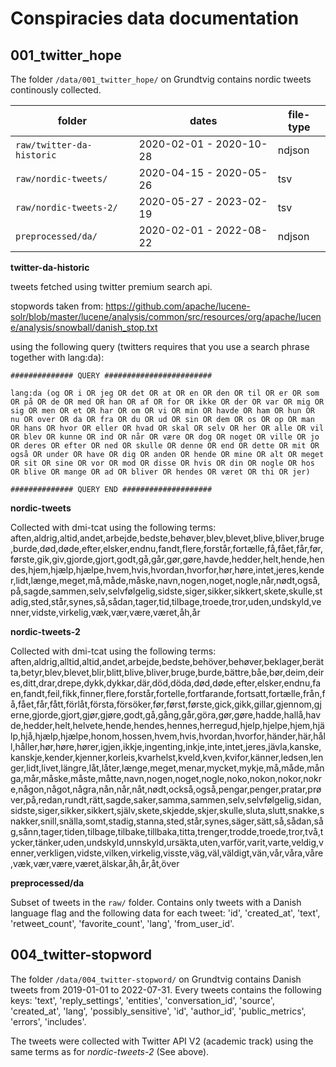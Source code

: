 # Conspiracies data documentation

## 001_twitter_hope
The folder ``/data/001_twitter_hope/`` on Grundtvig contains nordic tweets continously collected.

| folder | dates | file-type| 
| --- |  --- | --- | 
| ``raw/twitter-da-historic`` | 2020-02-01 - 2020-10-28 | ndjson
| ``raw/nordic-tweets/`` | 2020-04-15 - 2020-05-26 | tsv | 
| ``raw/nordic-tweets-2/`` | 2020-05-27 - 2023-02-19 | tsv | 
| ``preprocessed/da/`` | 2020-02-01 - 2022-08-22 | ndjson | 

**twitter-da-historic**

tweets fetched using twitter premium search api.

stopwords taken from: https://github.com/apache/lucene-solr/blob/master/lucene/analysis/common/src/resources/org/apache/lucene/analysis/snowball/danish_stop.txt

using the following query (twitters requires that you use a search phrase together with lang:da):

```
############## QUERY ######################## 

lang:da (og OR i OR jeg OR det OR at OR en OR den OR til OR er OR som OR på OR de OR med OR han OR af OR for OR ikke OR der OR var OR mig OR sig OR men OR et OR har OR om OR vi OR min OR havde OR ham OR hun OR nu OR over OR da OR fra OR du OR ud OR sin OR dem OR os OR op OR man OR hans OR hvor OR eller OR hvad OR skal OR selv OR her OR alle OR vil OR blev OR kunne OR ind OR når OR være OR dog OR noget OR ville OR jo OR deres OR efter OR ned OR skulle OR denne OR end OR dette OR mit OR også OR under OR have OR dig OR anden OR hende OR mine OR alt OR meget OR sit OR sine OR vor OR mod OR disse OR hvis OR din OR nogle OR hos OR blive OR mange OR ad OR bliver OR hendes OR været OR thi OR jer)

############## QUERY END ####################
```

**nordic-tweets**

Collected with dmi-tcat using the following terms:
aften,aldrig,altid,andet,arbejde,bedste,behøver,blev,blevet,blive,bliver,bruge,burde,død,døde,efter,elsker,endnu,fandt,flere,forstår,fortælle,få,fået,får,før,første,gik,giv,gjorde,gjort,godt,gå,går,gør,gøre,havde,hedder,helt,hende,hendes,hjem,hjælp,hjælpe,hvem,hvis,hvordan,hvorfor,hør,høre,intet,jeres,kender,lidt,længe,meget,må,måde,måske,navn,nogen,noget,nogle,når,nødt,også,på,sagde,sammen,selv,selvfølgelig,sidste,siger,sikker,sikkert,skete,skulle,stadig,sted,står,synes,så,sådan,tager,tid,tilbage,troede,tror,uden,undskyld,venner,vidste,virkelig,væk,vær,være,været,åh,år


**nordic-tweets-2**

Collected with dmi-tcat using the following terms:
aften,aldrig,alltid,altid,andet,arbejde,bedste,behöver,behøver,beklager,berätta,betyr,blev,blevet,blir,blitt,blive,bliver,bruge,burde,bättre,båe,bør,deim,deires,ditt,drar,drepe,dykk,dykkar,där,död,döda,død,døde,efter,elsker,endnu,faen,fandt,feil,fikk,finner,flere,forstår,fortelle,fortfarande,fortsatt,fortælle,från,få,fået,får,fått,förlåt,första,försöker,før,først,første,gick,gikk,gillar,gjennom,gjerne,gjorde,gjort,gjør,gjøre,godt,gå,gång,går,göra,gør,gøre,hadde,hallå,havde,hedder,helt,helvete,hende,hendes,hennes,herregud,hjelp,hjelpe,hjem,hjälp,hjå,hjælp,hjælpe,honom,hossen,hvem,hvis,hvordan,hvorfor,händer,här,håll,håller,hør,høre,hører,igjen,ikkje,ingenting,inkje,inte,intet,jeres,jävla,kanske,kanskje,kender,kjenner,korleis,kvarhelst,kveld,kven,kvifor,känner,ledsen,lenger,lidt,livet,längre,låt,låter,længe,meget,menar,mycket,mykje,må,måde,många,mår,måske,måste,måtte,navn,nogen,noget,nogle,noko,nokon,nokor,nokre,någon,något,några,nån,når,nåt,nødt,också,også,pengar,penger,pratar,prøver,på,redan,rundt,rätt,sagde,saker,samma,sammen,selv,selvfølgelig,sidan,sidste,siger,sikker,sikkert,själv,skete,skjedde,skjer,skulle,sluta,slutt,snakke,snakker,snill,snälla,somt,stadig,stanna,sted,står,synes,säger,sätt,så,sådan,såg,sånn,tager,tiden,tilbage,tilbake,tillbaka,titta,trenger,trodde,troede,tror,två,tycker,tänker,uden,undskyld,unnskyld,ursäkta,uten,varför,varit,varte,veldig,venner,verkligen,vidste,vilken,virkelig,visste,väg,väl,väldigt,vän,vår,våra,våre,væk,vær,være,været,älskar,åh,år,åt,över

**preprocessed/da**

Subset of tweets in the ``raw/`` folder. Contains only tweets with a Danish language flag and the following data for each tweet: 'id', 'created_at', 'text', 'retweet_count', 'favorite_count', 'lang', 'from_user_id'.


## 004_twitter-stopword
The folder ``/data/004_twitter-stopword/`` on Grundtvig contains Danish tweets from 2019-01-01 to 2022-07-31. Every tweets contains the following keys: 'text', 'reply_settings', 'entities', 'conversation_id', 'source', 'created_at', 'lang', 'possibly_sensitive', 'id', 'author_id', 'public_metrics', 'errors', 'includes'.

The tweets were collected with Twitter API V2 (academic track) using the same terms as for *nordic-tweets-2* (See above).